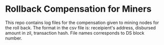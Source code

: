 # Rollback Compensation for Miners

This repo contains log files for the compensation given to mining nodes for the roll back. The format in the csv file is: receipient's address, disbursed amount in zil, transaction hash. File names corresponds to DS block number.
